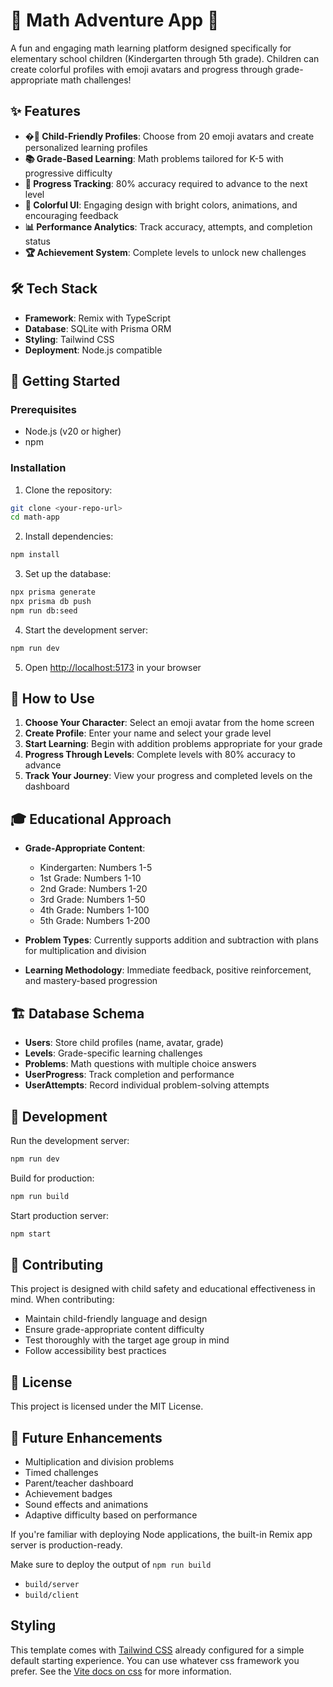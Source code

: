 # 🧮 Math Adventure App 🚀

A fun and engaging math learning platform designed specifically for elementary school children (Kindergarten through 5th grade). Children can create colorful profiles with emoji avatars and progress through grade-appropriate math challenges!

## ✨ Features

- **�👧 Child-Friendly Profiles**: Choose from 20 emoji avatars and create personalized learning profiles
- **📚 Grade-Based Learning**: Math problems tailored for K-5 with progressive difficulty
- **🎯 Progress Tracking**: 80% accuracy required to advance to the next level
- **🎨 Colorful UI**: Engaging design with bright colors, animations, and encouraging feedback
- **📊 Performance Analytics**: Track accuracy, attempts, and completion status
- **🏆 Achievement System**: Complete levels to unlock new challenges

## 🛠 Tech Stack

- **Framework**: Remix with TypeScript
- **Database**: SQLite with Prisma ORM
- **Styling**: Tailwind CSS
- **Deployment**: Node.js compatible

## 🚀 Getting Started

### Prerequisites

- Node.js (v20 or higher)
- npm

### Installation

1. Clone the repository:
```sh
git clone <your-repo-url>
cd math-app
```

2. Install dependencies:
```sh
npm install
```

3. Set up the database:
```sh
npx prisma generate
npx prisma db push
npm run db:seed
```

4. Start the development server:
```sh
npm run dev
```

5. Open [http://localhost:5173](http://localhost:5173) in your browser

## 📖 How to Use

1. **Choose Your Character**: Select an emoji avatar from the home screen
2. **Create Profile**: Enter your name and select your grade level
3. **Start Learning**: Begin with addition problems appropriate for your grade
4. **Progress Through Levels**: Complete levels with 80% accuracy to advance
5. **Track Your Journey**: View your progress and completed levels on the dashboard

## 🎓 Educational Approach

- **Grade-Appropriate Content**: 
  - Kindergarten: Numbers 1-5
  - 1st Grade: Numbers 1-10
  - 2nd Grade: Numbers 1-20
  - 3rd Grade: Numbers 1-50
  - 4th Grade: Numbers 1-100
  - 5th Grade: Numbers 1-200

- **Problem Types**: Currently supports addition and subtraction with plans for multiplication and division
- **Learning Methodology**: Immediate feedback, positive reinforcement, and mastery-based progression

## 🏗 Database Schema

- **Users**: Store child profiles (name, avatar, grade)
- **Levels**: Grade-specific learning challenges
- **Problems**: Math questions with multiple choice answers
- **UserProgress**: Track completion and performance
- **UserAttempts**: Record individual problem-solving attempts

## 🚀 Development

Run the development server:
```sh
npm run dev
```

Build for production:
```sh
npm run build
```

Start production server:
```sh
npm start
```

## 🤝 Contributing

This project is designed with child safety and educational effectiveness in mind. When contributing:

- Maintain child-friendly language and design
- Ensure grade-appropriate content difficulty
- Test thoroughly with the target age group in mind
- Follow accessibility best practices

## 📄 License

This project is licensed under the MIT License.

## 🎯 Future Enhancements

- Multiplication and division problems
- Timed challenges
- Parent/teacher dashboard
- Achievement badges
- Sound effects and animations
- Adaptive difficulty based on performance

If you're familiar with deploying Node applications, the built-in Remix app server is production-ready.

Make sure to deploy the output of `npm run build`

- `build/server`
- `build/client`

## Styling

This template comes with [Tailwind CSS](https://tailwindcss.com/) already configured for a simple default starting experience. You can use whatever css framework you prefer. See the [Vite docs on css](https://vitejs.dev/guide/features.html#css) for more information.
